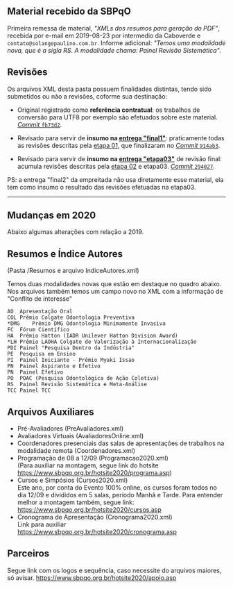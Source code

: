 ## Material recebido da SBPqO

Primeira remessa de material, *"XMLs dos resumos para geração do PDF"*, recebida por e-mail em 2019-08-23 por intermedio da Caboverde e `contato@solangepaulino.com.br`.  Informe adicional: *"Temos uma modalidade nova, que é a sigla RS. A modalidade chama: Painel Revisão Sistemática"*.

## Revisões

Os arquivos XML desta pasta possuem finalidades distintas, tendo sido submetidos ou não a revisões, coforme sua destinação:

* Original registrado como **referência contratual**: os trabalhos de conversão para UTF8 por exemplo são efetuados sobre este material.  [*Commit* `fb73d2`](https://github.com/ppKrauss/SBPqO-2019/tree/fb73d205ff2dbdbef1f6a528f83d7dcee0ae1447/recebidoOriginal).

* Revisado para servir de **insumo na [entrega "final1"](https://github.com/ppKrauss/SBPqO-2019/tree/master/entregas/final1)**: praticamente todas as revisões descritas pela [etapa 01](https://github.com/ppKrauss/SBPqO-2019/tree/master/entregas/etapa01), que finalizaram no   [*Commit* `914ab3`](https://github.com/ppKrauss/SBPqO-2019/tree/914ab3339e29099b0764e65a3652da53abef4773/recebidoOriginal).

* Revisado para servir de **insumo na [entrega "etapa03"](https://github.com/ppKrauss/SBPqO-2019/tree/master/entregas/etapa03)** de revisão final: acumula revisões descritas pela [etapa 02](https://github.com/ppKrauss/SBPqO-2019/tree/master/entregas/etapa02) e etapa03.  [*Commit* `294027`](https://github.com/ppKrauss/SBPqO-2019/tree/294027b677744f979d216efd5976115ef143c0c1/recebidoOriginal).

PS: a entrega "final2" da empreitada não usa diretamente esse material, ela tem como insumo o resultado das revisões efetuadas na etapa03.

------


## Mudanças em 2020

Abaixo algumas alterações com relação a 2019.

## Resumos e Índice Autores
(Pasta /Resumos e arquivo IndiceAutores.xml)

Temos duas modalidades novas que estão em destaque no quadro abaixo. 
Nos arquivos também temos um campo novo no XML <Conflito> com a informação de "Conflito de interesse"

```
AO	Apresentação Oral
COL	Prêmio Colgate Odontologia Preventiva
*DMG	Prêmio DMG Odontologia Minimamente Invasiva
FC	Fórum Científico
HA	Prêmio Hatton (IADR Unilever Hatton Division Award)
*LH	Prêmio LAOHA Colgate de Valorização à Internacionalização
PDI	Painel "Pesquisa Dentro da Indústria"
PE	Pesquisa em Ensino
PI	Painel Iniciante - Prêmio Myaki Issao
PN	Painel Aspirante e Efetivo
PN	Painel Efetivo
PO	POAC (Pesquisa Odontológica de Ação Coletiva)
RS	Painel Revisão Sistemática e Meta-Análise
TCC	Painel TCC
``` 
## Arquivos Auxiliares
* Pré-Avaliadores (PreAvaliadores.xml)
* Avaliadores Virtuais (AvaliadoresOnline.xml)
* Coordenadores presenciais das salas de apresentações de trabalhos na modalidade remota (Coordenadores.xml)
* Programação de 08 a 12/09 (Programacao2020.xml) <br/>(Para auxiliar na montagem, segue link do hotsite https://www.sbpqo.org.br/hotsite2020/programa.asp)
* Cursos e Simpósios (Cursos2020.xml)<br/> Este ano, por conta do Evento 100% online, os cursos foram todos no dia 12/09 e divididos em 5 salas, período Manhã e Tarde. Para entender melhor a montagem também, segue link: https://www.sbpqo.org.br/hotsite2020/cursos.asp
* Cronograma de Apresentação (Cronograma2020.xml) <br/>Link para auxiliar https://www.sbpqo.org.br/hotsite2020/cronograma.asp

## Parceiros

Segue link com os logos e sequência, caso necessite do arquivos maiores, só avisar.
https://www.sbpqo.org.br/hotsite2020/apoio.asp


